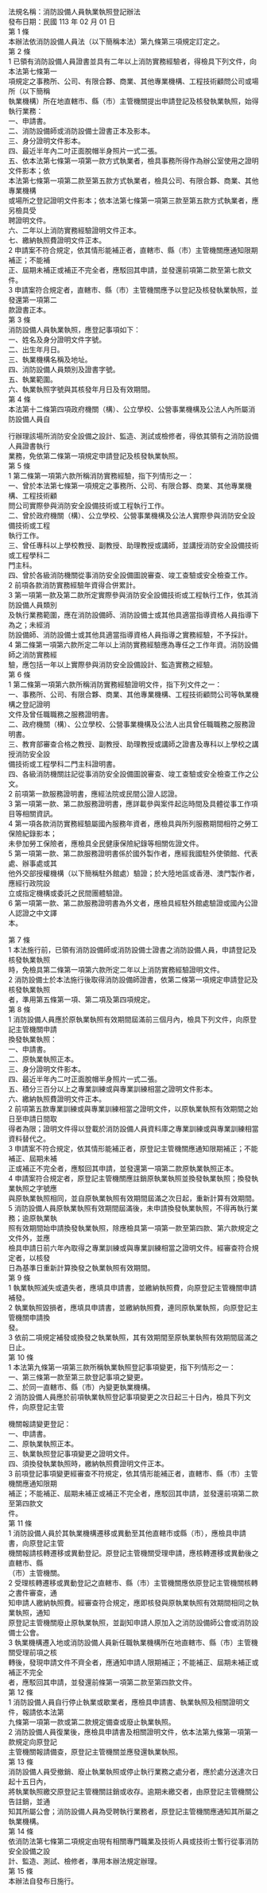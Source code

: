 法規名稱：消防設備人員執業執照登記辦法  
發布日期：民國 113 年 02 月 01 日  
第 1 條  
本辦法依消防設備人員法（以下簡稱本法）第九條第三項規定訂定之。  
第 2 條  
1 已領有消防設備人員證書並具有二年以上消防實務經驗者，得檢具下列文件，向本法第七條第一  
項規定之事務所、公司、有限合夥、商業、其他專業機構、工程技術顧問公司或場所（以下簡稱  
執業機構）所在地直轄市、縣（市）主管機關提出申請登記及核發執業執照，始得執行業務：  
一、申請書。  
二、消防設備師或消防設備士證書正本及影本。  
三、身分證明文件影本。  
四、最近半年內二吋正面脫帽半身照片一式二張。  
五、依本法第七條第一項第一款方式執業者，檢具事務所得作為辦公室使用之證明文件影本；依  
本法第七條第一項第二款至第五款方式執業者，檢具公司、有限合夥、商業、其他專業機構  
或場所之登記證明文件影本；依本法第七條第一項第三款至第五款方式執業者，應另檢具受  
聘證明文件。  
六、二年以上消防實務經驗證明文件正本。  
七、繳納執照費證明文件正本。  
2 申請案不符合規定，依其情形能補正者，直轄市、縣（市）主管機關應通知限期補正；不能補  
正、屆期未補正或補正不完全者，應駁回其申請，並發還前項第二款至第七款文件。  
3 申請案符合規定者，直轄市、縣（市）主管機關應予以登記及核發執業執照，並發還第一項第二  
款證書正本。  
第 3 條  
消防設備人員執業執照，應登記事項如下：  
一、姓名及身分證明文件字號。  
二、出生年月日。  
三、執業機構名稱及地址。  
四、消防設備人員類別及證書字號。  
五、執業範圍。  
六、執業執照字號與其核發年月日及有效期間。  
第 4 條  
本法第十二條第四項政府機關（構）、公立學校、公營事業機構及公法人內所屬消防設備人員自  


行辦理該場所消防安全設備之設計、監造、測試或檢修者，得依其領有之消防設備人員證書執行  
業務，免依第二條第一項規定申請登記及核發執業執照。  
第 5 條  
1 第二條第一項第六款所稱消防實務經驗，指下列情形之一：  
一、曾於本法第七條第一項規定之事務所、公司、有限合夥、商業、其他專業機構、工程技術顧  
問公司實際參與消防安全設備技術或工程執行工作。  
二、曾於政府機關（構）、公立學校、公營事業機構及公法人實際參與消防安全設備技術或工程  
執行工作。  
三、曾任專科以上學校教授、副教授、助理教授或講師，並講授消防安全設備技術或工程學科二  
門主科。  
四、曾於各級消防機關從事消防安全設備圖說審查、竣工查驗或安全檢查工作。  
2 前項各款消防實務經驗年資得合併累計。  
3 第一項第一款及第二款所定實際參與消防安全設備技術或工程執行工作，依其消防設備人員類別  
及執行業務範圍，應在消防設備師、消防設備士或其他具適當指導資格人員指導下為之；未經消  
防設備師、消防設備士或其他具適當指導資格人員指導之實務經驗，不予採計。  
4 第二條第一項第六款所定二年以上消防實務經驗應為專任之工作年資。消防設備師之消防實務經  
驗，應包括一年以上實際參與消防安全設備設計、監造實務之經驗。  
第 6 條  
1 第二條第一項第六款所稱消防實務經驗證明文件，指下列文件之一：  
一、事務所、公司、有限合夥、商業、其他專業機構、工程技術顧問公司等執業機構之登記證明  
文件及曾任職職務之服務證明書。  
二、政府機關（構）、公立學校、公營事業機構及公法人出具曾任職職務之服務證明書。  
三、教育部審查合格之教授、副教授、助理教授或講師之證書及專科以上學校之講授消防安全設  
備技術或工程學科二門主科證明書。  
四、各級消防機關註記從事消防安全設備圖說審查、竣工查驗或安全檢查工作之公文。  
2 前項第一款服務證明書，應經法院或民間公證人認證。  
3 第一項第一款、第二款服務證明書，應詳載參與案件起迄時間及具體從事工作項目等相關資訊。  
4 第一項各款消防實務經驗屬國內服務年資者，應檢具與所列服務期間相符之勞工保險紀錄影本；  
未參加勞工保險者，應檢具全民健康保險紀錄等相關佐證文件。  
5 第一項第一款、第二款服務證明書係於國外製作者，應經我國駐外使領館、代表處、辦事處或其  
他外交部授權機構（以下簡稱駐外館處）驗證；於大陸地區或香港、澳門製作者，應經行政院設  
立或指定機構或委託之民間團體驗證。  
6 第一項第一款、第二款服務證明書為外文者，應檢具經駐外館處驗證或國內公證人認證之中文譯  
本。  


第 7 條  
1 本法施行前，已領有消防設備師或消防設備士證書之消防設備人員，申請登記及核發執業執照  
時，免檢具第二條第一項第六款所定二年以上消防實務經驗證明文件。  
2 消防設備士於本法施行後取得消防設備師證書，依第二條第一項規定申請登記及核發執業執照  
者，準用第五條第一項、第二項及第四項規定。  
第 8 條  
1 消防設備人員應於原執業執照有效期間屆滿前三個月內，檢具下列文件，向原登記主管機關申請  
換發執業執照：  
一、申請書。  
二、原執業執照正本。  
三、身分證明文件影本。  
四、最近半年內二吋正面脫帽半身照片一式二張。  
五、積分三百分以上之專業訓練或與專業訓練相當之證明文件影本。  
六、繳納執照費證明文件正本。  
2 前項第五款專業訓練或與專業訓練相當之證明文件，以原執業執照有效期間之始日至申請日間取  
得者為限；證明文件得以登載於消防設備人員資料庫之專業訓練或與專業訓練相當資料替代之。  
3 申請案不符合規定，依其情形能補正者，原登記主管機關應通知限期補正；不能補正、屆期未補  
正或補正不完全者，應駁回其申請，並發還第一項第二款原執業執照正本。  
4 申請案符合規定者，原登記主管機關應註銷原執業執照並換發執業執照；換發執業執照之字號應  
與原執業執照相同，並自原執業執照有效期間屆滿之次日起，重新計算有效期間。  
5 消防設備人員原執業執照有效期間屆滿後，未申請換發執業執照，不得再執行業務；逾原執業執  
照有效期間始申請換發執業執照，除應檢具第一項第一款至第四款、第六款規定之文件外，並應  
檢具申請日前六年內取得之專業訓練或與專業訓練相當之證明文件。經審查符合規定者，以核發  
日為基準日重新計算換發之執業執照有效期間。  
第 9 條  
1 執業執照滅失或遺失者，應填具申請書，並繳納執照費，向原登記主管機關申請補發。  
2 執業執照毀損者，應填具申請書，並繳納執照費，連同原執業執照，向原登記主管機關申請換  
發。  
3 依前二項規定補發或換發之執業執照，其有效期間至原執業執照有效期間屆滿之日止。  
第 10 條  
1 本法第九條第一項第三款所稱執業執照登記事項變更，指下列情形之一：  
一、第三條第一款至第三款登記事項之變更。  
二、於同一直轄市、縣（市）內變更執業機構。  
2 消防設備人員應於前項執業執照登記事項變更之次日起三十日內，檢具下列文件，向原登記主管  


機關報請變更登記：  
一、申請書。  
二、原執業執照正本。  
三、執業執照登記事項變更之證明文件。  
四、須換發執業執照時，繳納執照費證明文件正本。  
3 前項登記事項變更經審查不符規定，依其情形能補正者，直轄市、縣（市）主管機關應通知限期  
補正；不能補正、屆期未補正或補正不完全者，應駁回其申請，並發還前項第二款至第四款文  
件。  
第 11 條  
1 消防設備人員於其執業機構遷移或異動至其他直轄市或縣（市），應檢具申請書，向原登記主管  
機關報請核轉遷移或異動登記。原登記主管機關受理申請，應核轉遷移或異動後之直轄市、縣  
（市）主管機關。  
2 受理核轉遷移或異動登記之直轄市、縣（市）主管機關應依原登記主管機關核轉之書件審查，通  
知申請人繳納執照費。經審查符合規定，應即核發與原執業執照有效期間相同之執業執照，通知  
原登記主管機關廢止原執業執照，並副知申請人原加入之消防設備師公會或消防設備士公會。  
3 執業機構遷入地或消防設備人員新任職執業機構所在地直轄市、縣（市）主管機關受理前項之核  
轉後，發現申請文件不齊全者，應通知申請人限期補正；不能補正、屆期未補正或補正不完全  
者，應駁回其申請，並發還前條第一項第二款至第四款文件。  
第 12 條  
1 消防設備人員自行停止執業或歇業者，應檢具申請書、執業執照及相關證明文件，報請依本法第  
九條第一項第一款或第二款規定備查或廢止執業執照。  
2 消防設備人員復業後，應檢具申請書及相關證明文件，依本法第九條第一項第一款規定向原登記  
主管機關報請備查，原登記主管機關並應發還執業執照。  
第 13 條  
消防設備人員受撤銷、廢止執業執照或停止執行業務之處分者，應於處分送達次日起十五日內，  
將執業執照繳交原登記主管機關註銷或收存。逾期未繳交者，由原登記主管機關公告註銷，並通  
知其所屬公會；消防設備人員為受聘執行業務者，原登記主管機關應通知其所屬之執業機構。  
第 14 條  
依消防法第七條第二項規定由現有相關專門職業及技術人員或技術士暫行從事消防安全設備之設  
計、監造、測試、檢修者，準用本辦法規定辦理。  
第 15 條  
本辦法自發布日施行。  


